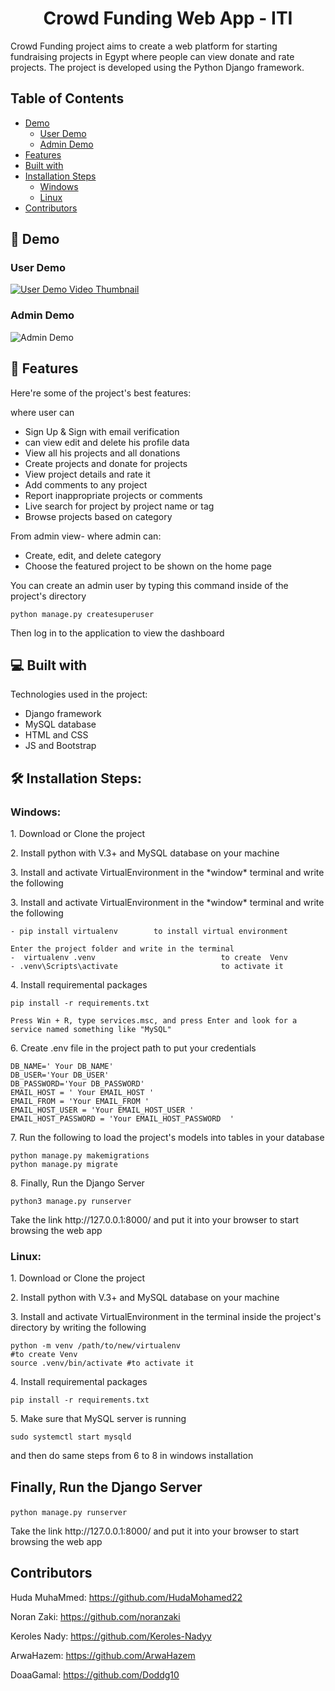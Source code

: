 <h1 align="center" id="title">Crowd Funding Web App - ITI</h1>

<p id="description">Crowd Funding project aims to create a web platform for starting fundraising projects in Egypt where people can view donate and rate projects. The project is developed using the Python Django framework.</p>

## Table of Contents
- [Demo](#demo)
  - [User Demo](#user-demo)
  - [Admin Demo](#admin-demo)
- [Features](#features)
- [Built with](#built-with)
- [Installation Steps](#installation-steps)
  - [Windows](#windows)
  - [Linux](#linux)
- [Contributors](#contributors)

<h2 id="demo">🚀 Demo</h2>

### User Demo
<a href="https://youtu.be/0i51dEKlgeU">
  <img src="https://img.youtube.com/vi/0i51dEKlgeU/0.jpg" alt="User Demo Video Thumbnail">
</a>

### Admin Demo
![Admin Demo](https://github.com/HudaMohamed22/CrowdFunding-Web-App-Django-ITI/assets/76265525/f631c400-8c20-40d9-bdbb-e33db9f17b3c)

<h2 id="features">🧐 Features</h2>

Here're some of the project's best features:

where user can 
*   Sign Up & Sign with email verification
*   can view edit and delete his profile data
*   View all his projects and all donations
*   Create projects and donate for projects
*   View project details and rate it
*   Add comments to any project
*   Report inappropriate projects or comments
*   Live search for project by project name or tag
*   Browse projects based on category

From admin view- where admin can:
*   Create, edit, and delete category
*   Choose the featured project to be shown on the home page

You can create an admin user by typing this command inside of the project's directory

```python manage.py createsuperuser```

Then log in to the application to view the dashboard

<h2 id="built-with">💻 Built with</h2>

Technologies used in the project:

*   Django framework
*   MySQL database
*   HTML and CSS
*   JS and Bootstrap

<h2 id="installation-steps">🛠️ Installation Steps:</h2>

### Windows:

<p>1. Download or Clone the project</p>

<p>2. Install python with V.3+ and MySQL database on your machine</p>

<p>3. Install and activate VirtualEnvironment in the *window* terminal and write the following </p>
<p>3. Install and activate VirtualEnvironment in the *window* terminal and write the following </p>

```
- pip install virtualenv        to install virtual environment 

Enter the project folder and write in the terminal 
-  virtualenv .venv                            to create  Venv    
- .venv\Scripts\activate                       to activate it 

```
<p>4. Install requiremental packages</p>

```
pip install -r requirements.txt 
```
```
Press Win + R, type services.msc, and press Enter and look for a service named something like "MySQL"
```
<p>6. Create .env file in the project path to put your credentials</p>

```
DB_NAME=' Your DB_NAME'
DB_USER='Your DB_USER'
DB_PASSWORD='Your DB_PASSWORD'
EMAIL_HOST = ' Your EMAIL_HOST '
EMAIL_FROM = 'Your EMAIL_FROM '
EMAIL_HOST_USER = 'Your EMAIL_HOST_USER '
EMAIL_HOST_PASSWORD = 'Your EMAIL_HOST_PASSWORD  '
```

<p>7. Run the following to load the project's models into tables in your database</p>

```
python manage.py makemigrations
python manage.py migrate
```
<p>8. Finally, Run the Django Server</p>

```
python3 manage.py runserver
```
<p>Take the link http://127.0.0.1:8000/ and put it into your browser to start browsing the web app </p>

### Linux:

<p>1. Download or Clone the project</p>

<p>2. Install python with V.3+ and MySQL database on your machine</p>

<p>3. Install and activate VirtualEnvironment in the terminal inside the project's directory by writing the following </p>

```
python -m venv /path/to/new/virtualenv
#to create Venv
source .venv/bin/activate #to activate it
```
<p>4. Install requiremental packages</p>

```
pip install -r requirements.txt 
```
<p>5. Make sure that MySQL server is running  </p>

```
sudo systemctl start mysqld 
```
<p> and then do same steps from 6 to 8 in windows installation</p>

## Finally, Run the Django Server</p>
```
python manage.py runserver

```
<p>Take the link http://127.0.0.1:8000/ and put it into your browser to start browsing the web app </p>

<h2 id="contributors">Contributors</h2>

Huda MuhaMmed: https://github.com/HudaMohamed22

 Noran Zaki: https://github.com/noranzaki

Keroles Nady: https://github.com/Keroles-Nadyy

ArwaHazem: https://github.com/ArwaHazem

DoaaGamal: https://github.com/Doddg10


